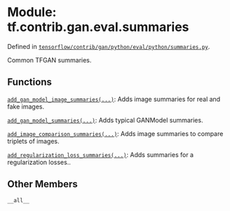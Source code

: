 <div itemscope itemtype="http://developers.google.com/ReferenceObject">
<meta itemprop="name" content="tf.contrib.gan.eval.summaries" />
<meta itemprop="property" content="__all__"/>
</div>

# Module: tf.contrib.gan.eval.summaries



Defined in [`tensorflow/contrib/gan/python/eval/python/summaries.py`](https://www.tensorflow.org/code/tensorflow/contrib/gan/python/eval/python/summaries.py).

Common TFGAN summaries.

## Functions

[`add_gan_model_image_summaries(...)`](../../../../tf/contrib/gan/eval/add_gan_model_image_summaries.md): Adds image summaries for real and fake images.

[`add_gan_model_summaries(...)`](../../../../tf/contrib/gan/eval/add_gan_model_summaries.md): Adds typical GANModel summaries.

[`add_image_comparison_summaries(...)`](../../../../tf/contrib/gan/eval/add_image_comparison_summaries.md): Adds image summaries to compare triplets of images.

[`add_regularization_loss_summaries(...)`](../../../../tf/contrib/gan/eval/add_regularization_loss_summaries.md): Adds summaries for a regularization losses..

## Other Members

`__all__`

